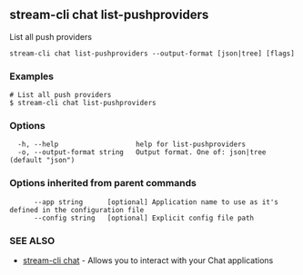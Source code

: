 ## stream-cli chat list-pushproviders

List all push providers

```
stream-cli chat list-pushproviders --output-format [json|tree] [flags]
```

### Examples

```
# List all push providers
$ stream-cli chat list-pushproviders

```

### Options

```
  -h, --help                   help for list-pushproviders
  -o, --output-format string   Output format. One of: json|tree (default "json")
```

### Options inherited from parent commands

```
      --app string      [optional] Application name to use as it's defined in the configuration file
      --config string   [optional] Explicit config file path
```

### SEE ALSO

* [stream-cli chat](stream-cli_chat.md)	 - Allows you to interact with your Chat applications

